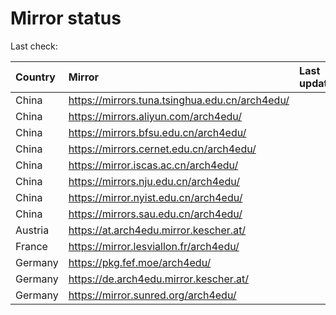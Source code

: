 <script src="./time.js"></script>
# Mirror status
Last check: <script type="text/javascript">localize(1725045363.2283075);</script>

|Country|Mirror|Last update|
|:------|:-----|:----------|
|China|https://mirrors.tuna.tsinghua.edu.cn/arch4edu/|<script type="text/javascript">localize(1725000021);</script>|
|China|https://mirrors.aliyun.com/arch4edu/|<script type="text/javascript">localize(1725000021);</script>|
|China|https://mirrors.bfsu.edu.cn/arch4edu/|<script type="text/javascript">localize(1725000021);</script>|
|China|https://mirrors.cernet.edu.cn/arch4edu/|<script type="text/javascript">localize(1725000021);</script>|
|China|https://mirror.iscas.ac.cn/arch4edu/|<script type="text/javascript">localize(1725000021);</script>|
|China|https://mirrors.nju.edu.cn/arch4edu/|<script type="text/javascript">localize(1725000021);</script>|
|China|https://mirror.nyist.edu.cn/arch4edu/|<script type="text/javascript">localize(1725000021);</script>|
|China|https://mirrors.sau.edu.cn/arch4edu/|<script type="text/javascript">localize(1725000021);</script>|
|Austria|https://at.arch4edu.mirror.kescher.at/|<script type="text/javascript">localize(1725000021);</script>|
|France|https://mirror.lesviallon.fr/arch4edu/|<script type="text/javascript">localize(1725000021);</script>|
|Germany|https://pkg.fef.moe/arch4edu/|<script type="text/javascript">localize(1725000021);</script>|
|Germany|https://de.arch4edu.mirror.kescher.at/|<script type="text/javascript">localize(1725000021);</script>|
|Germany|https://mirror.sunred.org/arch4edu/|<script type="text/javascript">localize(1725000021);</script>|

<script src="./tablefilter/tablefilter.js"></script>
<script src="./table.js"></script>